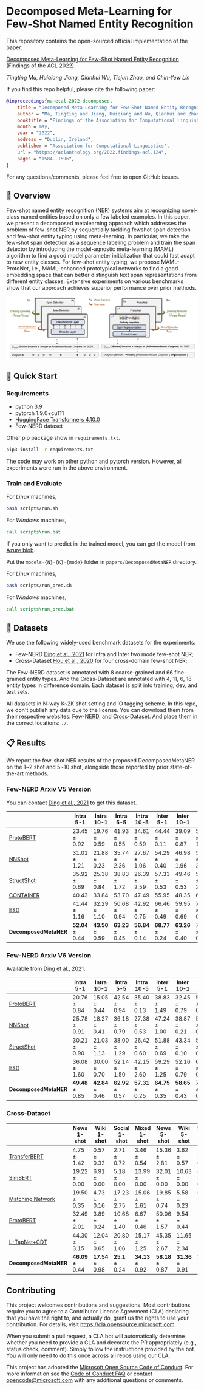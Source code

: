 # Decomposed Meta-Learning for Few-Shot Named Entity Recognition

This repository contains the open-sourced official implementation of the paper:

[Decomposed Meta-Learning for Few-Shot Named Entity Recognition](https://arxiv.org/abs/2204.05751) (Findings of the ACL 2022).

_Tingting Ma, Huiqiang Jiang, Qianhui Wu, Tiejun Zhao, and Chin-Yew Lin_

If you find this repo helpful, please cite the following paper:

```bibtex
@inproceedings{ma-etal-2022-decomposed,
    title = "Decomposed Meta-Learning for Few-Shot Named Entity Recognition",
    author = "Ma, Tingting and Jiang, Huiqiang and Wu, Qianhui and Zhao, Tiejun and Lin, Chin-Yew",
    booktitle = "Findings of the Association for Computational Linguistics: ACL 2022",
    month = may,
    year = "2022",
    address = "Dublin, Ireland",
    publisher = "Association for Computational Linguistics",
    url = "https://aclanthology.org/2022.findings-acl.124",
    pages = "1584--1596",
}
```

For any questions/comments, please feel free to open GitHub issues.

## 🎥 Overview

Few-shot named entity recognition (NER) systems aim at recognizing novel-class named entities based on only a few labeled examples. In this paper, we present a decomposed metalearning approach which addresses the problem of few-shot NER by sequentially tackling fewshot span detection and few-shot entity typing using meta-learning. In particular, we take the few-shot span detection as a sequence labeling problem and train the span detector by introducing the model-agnostic meta-learning (MAML) algorithm to find a good model parameter initialization that could fast adapt to new entity classes. For few-shot entity typing, we propose MAML-ProtoNet, i.e., MAML-enhanced prototypical networks to find a good embedding space that can better distinguish text span representations from different entity classes. Extensive experiments on various benchmarks show that our approach achieves superior performance over prior methods.

![image](./images/framework_DecomposedMetaNER.png)

## 🎯 Quick Start

### Requirements

- python 3.9
- pytorch 1.9.0+cu111
- [HuggingFace Transformers 4.10.0](https://github.com/huggingface/transformers)
- Few-NERD dataset

Other pip package show in `requirements.txt`.

```bash
pip3 install -r requirements.txt
```

The code may work on other python and pytorch version. However, all experiments were run in the above environment.

### Train and Evaluate

For _Linux_ machines,

```bash
bash scripts/run.sh
```

For _Windows_ machines,

```cmd
call scripts\run.bat
```

If you only want to predict in the trained model, you can get the model from [Azure blob](https://kcpapers.blob.core.windows.net/dmn-findings-acl-2022/dmn-all.zip).

Put the `models-{N}-{K}-{mode}` folder in `papers/DecomposedMetaNER` directory.

For _Linux_ machines,

```bash
bash scripts/run_pred.sh
```

For _Windows_ machines,

```cmd
call scripts\run_pred.bat
```

## 🍯 Datasets

We use the following widely-used benchmark datasets for the experiments:

- Few-NERD [Ding et al., 2021](https://aclanthology.org/2021.acl-long.248) for Intra and Inter two mode few-shot NER;
- Cross-Dataset [Hou et al., 2020](https://www.aclweb.org/anthology/2020.acl-main.128) for four cross-domain few-shot NER;

The Few-NERD dataset is annotated with 8 coarse-grained and 66 fine-grained entity types. And the Cross-Dataset are annotated with 4, 11, 6, 18 entity types in difference domain. Each dataset is split into training, dev, and test sets.

All datasets in N-way K~2K shot setting and IO tagging scheme. In this repo, we don't publish any data due to the license. You can download them from their respective websites: [Few-NERD](https://cloud.tsinghua.edu.cn/f/8483dc1a34da4a34ab58/?dl=1), and [Cross-Dataset](https://atmahou.github.io/attachments/ACL2020data.zip).
And place them in the correct locations: `./`.

## 📋 Results

We report the few-shot NER results of the proposed DecomposedMetaNER on the 1~2 shot and 5~10 shot, alongside those reported by prior state-of-the-art methods.

### Few-NERD Arxiv V5 Version

You can contact [Ding et al., 2021](https://arxiv.org/pdf/2105.07464v5.pdf) to get this dataset.

|                                                          | Intra 5-1        | Intra 10-1       | Intra 5-5        | Intra 10-5       | Inter 5-1        | Inter 10-1       | Inter 5-5        | Inter 10-5       |
| -------------------------------------------------------- | ---------------- | ---------------- | ---------------- | ---------------- | ---------------- | ---------------- | ---------------- | ---------------- |
| [ProtoBERT](https://arxiv.org/pdf/2105.07464v5.pdf)  | 23.45 ± 0.92     | 19.76 ± 0.59     | 41.93 ± 0.55     | 34.61 ± 0.59     | 44.44 ± 0.11     | 39.09 ± 0.87     | 58.80 ± 1.42     | 53.97 ± 0.38     |
| [NNShot](https://arxiv.org/pdf/2105.07464v5.pdf)     | 31.01 ± 1.21     | 21.88 ± 0.23     | 35.74 ± 2.36     | 27.67 ± 1.06     | 54.29 ± 0.40     | 46.98 ± 1.96     | 50.56 ± 3.33     | 50.00 ± 0.36     |
| [StructShot](https://arxiv.org/pdf/2105.07464v5.pdf) | 35.92 ± 0.69     | 25.38 ± 0.84     | 38.83 ± 1.72     | 26.39 ± 2.59     | 57.33 ± 0.53     | 49.46 ± 0.53     | 57.16 ± 2.09     | 49.39 ± 1.77     |
| [CONTAINER](https://arxiv.org/abs/2109.07589)            | 40.43            | 33.84            | 53.70            | 47.49            | 55.95            | 48.35            | 61.83            | 57.12            |
| [ESD](https://arxiv.org/abs/2109.13023v1)                | 41.44 ± 1.16     | 32.29 ± 1.10     | 50.68 ± 0.94     | 42.92 ± 0.75     | 66.46 ± 0.49     | 59.95 ± 0.69     | **74.14** ± 0.80 | 67.91 ± 1.41     |
| **DecomposedMetaNER**                                    | **52.04** ± 0.44 | **43.50** ± 0.59 | **63.23** ± 0.45 | **56.84** ± 0.14 | **68.77** ± 0.24 | **63.26** ± 0.40 | 71.62 ± 0.16     | **68.32** ± 0.10 |

### Few-NERD Arxiv V6 Version

Available from [Ding et al., 2021](https://github.com/thunlp/Few-NERD/blob/main/data/download.sh#L20).

|                                                | Intra 5-1        | Intra 10-1       | Intra 5-5        | Intra 10-5       | Inter 5-1        | Inter 10-1       | Inter 5-5        | Inter 10-5       |
| ---------------------------------------------- | ---------------- | ---------------- | ---------------- | ---------------- | ---------------- | ---------------- | ---------------- | ---------------- |
| [ProtoBERT](https://arxiv.org/abs/2105.07464)  | 20.76 ± 0.84     | 15.05 ± 0.44     | 42.54 ± 0.94     | 35.40 ± 0.13     | 38.83 ± 1.49     | 32.45 ± 0.79     | 58.79 ± 0.44     | 52.92 ± 0.37     |
| [NNShot](https://arxiv.org/abs/2105.07464)     | 25.78 ± 0.91     | 18.27 ± 0.41     | 36.18 ± 0.79     | 27.38 ± 0.53     | 47.24 ± 1.00     | 38.87 ± 0.21     | 55.64 ± 0.63     | 49.57 ± 2.73     |
| [StructShot](https://arxiv.org/abs/2105.07464) | 30.21 ± 0.90     | 21.03 ± 1.13     | 38.00 ± 1.29     | 26.42 ± 0.60     | 51.88 ± 0.69     | 43.34 ± 0.10     | 57.32 ± 0.63     | 49.57 ± 3.08     |
| [ESD](https://arxiv.org/abs/2109.13023)        | 36.08 ± 1.60     | 30.00 ± 0.70     | 52.14 ± 1.50     | 42.15 ± 2.60     | 59.29 ± 1.25     | 52.16 ± 0.79     | 69.06 ± 0.80     | 64.00 ± 0.43     |
| **DecomposedMetaNER**                          | **49.48** ± 0.85 | **42.84** ± 0.46 | **62.92** ± 0.57 | **57.31** ± 0.25 | **64.75** ± 0.35 | **58.65** ± 0.43 | **71.49** ± 0.47 | **68.11** ± 0.05 |

### Cross-Dataset

|                                                                        | News 1-shot      | Wiki 1-shot      | Social 1-shot   | Mixed 1-shot     | News 5-shot      | Wiki 5-shot      | Social 5-shot    | Mixed 5-shot     |
| ---------------------------------------------------------------------- | ---------------- | ---------------- | --------------- | ---------------- | ---------------- | ---------------- | ---------------- | ---------------- |
| [TransferBERT](https://www.aclweb.org/anthology/2020.acl-main.128)     | 4.75 ± 1.42      | 0.57 ± 0.32      | 2.71 ± 0.72     | 3.46 ± 0.54      | 15.36 ± 2.81     | 3.62 ± 0.57      | 11.08 ± 0.57     | 35.49 ± 7.60     |
| [SimBERT](https://www.aclweb.org/anthology/2020.acl-main.128)          | 19.22 ± 0.00     | 6.91 ± 0.00      | 5.18 ± 0.00     | 13.99 ± 0.00     | 32.01 ± 0.00     | 10.63 ± 0.00     | 8.20 ± 0.00      | 21.14 ± 0.00     |
| [Matching Network](https://www.aclweb.org/anthology/2020.acl-main.128) | 19.50 ± 0.35     | 4.73 ± 0.16      | 17.23 ± 2.75    | 15.06 ± 1.61     | 19.85 ± 0.74     | 5.58 ± 0.23      | 6.61 ± 1.75      | 8.08 ± 0.47      |
| [ProtoBERT](https://www.aclweb.org/anthology/2020.acl-main.128)        | 32.49 ± 2.01     | 3.89 ± 0.24      | 10.68 ± 1.40    | 6.67 ± 0.46      | 50.06 ± 1.57     | 9.54 ± 0.44      | 17.26 ± 2.65     | 13.59 ± 1.61     |
| [L-TapNet+CDT](https://www.aclweb.org/anthology/2020.acl-main.128)     | 44.30 ± 3.15     | 12.04 ± 0.65     | 20.80 ± 1.06    | 15.17 ± 1.25     | 45.35 ± 2.67     | 11.65 ± 2.34     | 23.30 ± 2.80     | 20.95 ± 2.81     |
| **DecomposedMetaNER**                                                  | **46.09** ± 0.44 | **17.54** ± 0.98 | **25.1** ± 0.24 | **34.13** ± 0.92 | **58.18** ± 0.87 | **31.36** ± 0.91 | **31.02** ± 1.28 | **45.55** ± 0.90 |

## Contributing

This project welcomes contributions and suggestions. Most contributions require you to agree to a
Contributor License Agreement (CLA) declaring that you have the right to, and actually do, grant us
the rights to use your contribution. For details, visit https://cla.opensource.microsoft.com.

When you submit a pull request, a CLA bot will automatically determine whether you need to provide
a CLA and decorate the PR appropriately (e.g., status check, comment). Simply follow the instructions
provided by the bot. You will only need to do this once across all repos using our CLA.

This project has adopted the [Microsoft Open Source Code of Conduct](https://opensource.microsoft.com/codeofconduct/).
For more information see the [Code of Conduct FAQ](https://opensource.microsoft.com/codeofconduct/faq/) or
contact [opencode@microsoft.com](mailto:opencode@microsoft.com) with any additional questions or comments.

